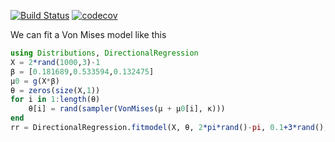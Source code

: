 [![Build Status](https://travis-ci.org/grero/DirectionalRegression.jl.svg?branch=master)](https://travis-ci.org/grero/DirectionalRegression.jl) [![codecov](https://codecov.io/gh/grero/DirectionalRegression.jl/branch/master/graph/badge.svg)](https://codecov.io/gh/grero/DirectionalRegression.jl)

We can fit a Von Mises model like this
	
 ```julia
using Distributions, DirectionalRegression
X = 2*rand(1000,3)-1
β = [0.181689,0.533594,0.132475]
μ0 = g(X*β)
θ = zeros(size(X,1))
for i in 1:length(θ)
	 θ[i] = rand(sampler(VonMises(μ + μ0[i], κ)))
end
rr = DirectionalRegression.fitmodel(X, θ, 2*pi*rand()-pi, 0.1+3*rand(); tol=1e-3, maxiter=100)
```



